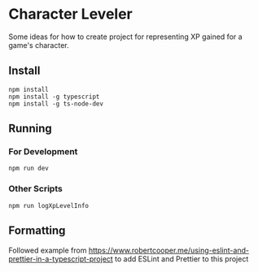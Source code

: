 # Character Leveler

Some ideas for how to create project for representing XP gained for a game's character.

## Install

```
npm install
npm install -g typescript
npm install -g ts-node-dev
```

## Running

### For Development 

```
npm run dev
```

### Other Scripts

```
npm run logXpLevelInfo
```

## Formatting

Followed example from https://www.robertcooper.me/using-eslint-and-prettier-in-a-typescript-project to add ESLint and Prettier to this project

